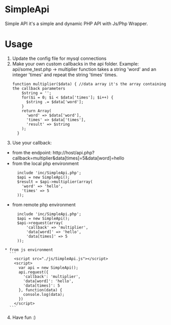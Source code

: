 # SimpleApi
Simple API it's a simple and dynamic PHP API with Js/Php Wrapper.

# Usage
1. Update the config file for mysql connections
2. Make your own custom callbacks in the api folder. Example: api/some_test.php -> multiplier function takes a string 'word' and an integer 'times' and repeat the string 'times' times.
    ```
    function multiplier($data) { //data array it's the array containing the callback parameters
        $string = '';
        for($i = 0; $i < $data['times']; $i++) {
          $string .= $data['word'];
        }
        return Array(
          'word' => $data['word'],
          'times' => $data['times'],
          'result' => $string
        );
      }
    ```
3. Use your callback:
  * from the endpoint: http://host/api.php?callback=multiplier&data[times]=5&data[word]=hello
  * from the local php environment 
      ```
        include 'inc/SimpleApi.php';
        $api = new SimpleApi();
        $result = $api->multiplier(array(
          'word' => 'hello',
          'times' => 5
        ));

      ```
   * from remote php environment 
      ```
        include 'inc/SimpleApi.php';
        $api = new SimpleApi();
        $api->request(array(
            'callback' => 'multiplier',
            'data[word]' => 'hello',
            'data[times]' => 5
        ));

      ```
    * from js environment 
      ```
        <script src="./js/SimpleApi.js"></script>
        <script>
          var api = new SimpleApi();
          api.request({
            'callback': 'multiplier',
            'data[word]': 'hello',
            'data[times]': 5
          }, function(data) {
            console.log(data);
          })
        </script>
      ```
4. Have fun :)
